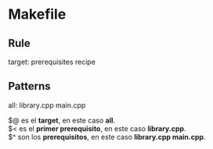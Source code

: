 # Makefile

## Rule
target: prerequisites
	recipe

## Patterns
all: library.cpp main.cpp

$@ es el <b>target</b>, en este caso <b>all</b>.<br>
$< es el <b>primer prerequisito</b>, en este caso <b>library.cpp</b>.<br>
$^ son los <b>prerequisitos</b>, en este caso <b>library.cpp main.cpp</b>.
